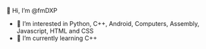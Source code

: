 👋 Hi, I’m @fmDXP
- 👀 I’m interested in Python, C++, Android, Computers, Assembly, Javascript, HTML and CSS
- 🌱 I’m currently learning C++

<!---
fmDXP/fmDXP is a ✨ special ✨ repository because its `README.md` (this file) appears on your GitHub profile.
You can click the Preview link to take a look at your changes.
--->

